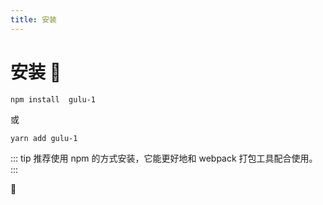 ```yaml
---
title: 安装
---
```

# 安装 :tada: 


```
npm install  gulu-1 
``` 
或 
```
yarn add gulu-1
```

::: tip
推荐使用 npm 的方式安装，它能更好地和 webpack 打包工具配合使用。
:::

:100: